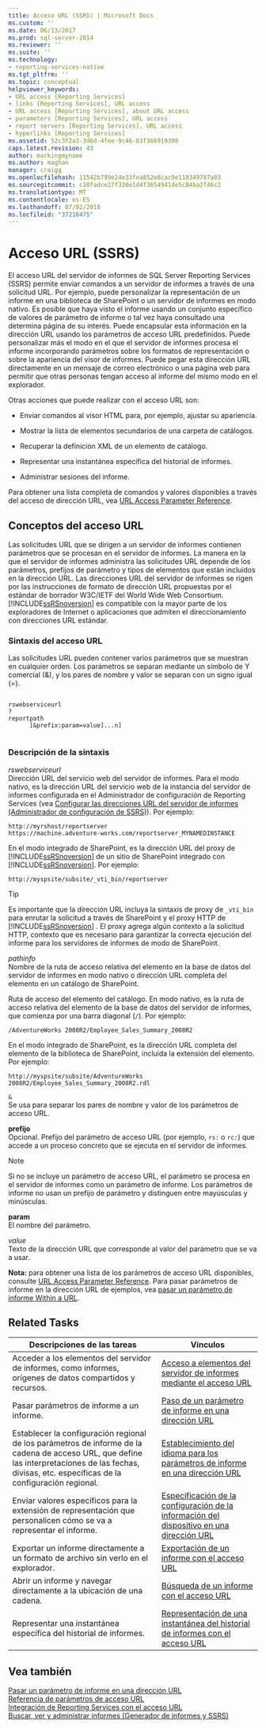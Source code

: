 ```yaml
---
title: Acceso URL (SSRS) | Microsoft Docs
ms.custom: ''
ms.date: 06/13/2017
ms.prod: sql-server-2014
ms.reviewer: ''
ms.suite: ''
ms.technology:
- reporting-services-native
ms.tgt_pltfrm: ''
ms.topic: conceptual
helpviewer_keywords:
- URL access [Reporting Services]
- links [Reporting Services], URL access
- URL access [Reporting Services], about URL access
- parameters [Reporting Services], URL access
- report servers [Reporting Services], URL access
- hyperlinks [Reporting Services]
ms.assetid: 52c3f2a3-3d6d-4fee-9c46-83f366919398
caps.latest.revision: 43
author: markingmyname
ms.author: maghan
manager: craigg
ms.openlocfilehash: 11542b799e24e33fea852e8cac9e118349787a03
ms.sourcegitcommit: c18fadce27f330e1d4f36549414e5c84ba2f46c2
ms.translationtype: MT
ms.contentlocale: es-ES
ms.lasthandoff: 07/02/2018
ms.locfileid: "37216475"
---
```

# <a name="url-access-ssrs"></a>Acceso URL (SSRS)
  El acceso URL del servidor de informes de SQL Server Reporting Services (SSRS) permite enviar comandos a un servidor de informes a través de una solicitud URL. Por ejemplo, puede personalizar la representación de un informe en una biblioteca de SharePoint o un servidor de informes en modo nativo. Es posible que haya visto el informe usando un conjunto específico de valores de parámetro de informe o tal vez haya consultado una determina página de su interés. Puede encapsular esta información en la dirección URL usando los parámetros de acceso URL predefinidos. Puede personalizar más el modo en el que el servidor de informes procesa el informe incorporando parámetros sobre los formatos de representación o sobre la apariencia del visor de informes. Puede pegar esta dirección URL directamente en un mensaje de correo electrónico o una página web para permitir que otras personas tengan acceso al informe del mismo modo en el explorador.  
  
 Otras acciones que puede realizar con el acceso URL son:  
  
-   Enviar comandos al visor HTML para, por ejemplo, ajustar su apariencia.  
  
-   Mostrar la lista de elementos secundarios de una carpeta de catálogos.  
  
-   Recuperar la definición XML de un elemento de catálogo.  
  
-   Representar una instantánea específica del historial de informes.  
  
-   Administrar sesiones del informe.  
  
 Para obtener una lista completa de comandos y valores disponibles a través del acceso de dirección URL, vea [URL Access Parameter Reference](url-access-parameter-reference.md).  
  
## <a name="url-access-concepts"></a>Conceptos del acceso URL  
 Las solicitudes URL que se dirigen a un servidor de informes contienen parámetros que se procesan en el servidor de informes. La manera en la que el servidor de informes administra las solicitudes URL depende de los parámetros, prefijos de parámetro y tipos de elementos que están incluidos en la dirección URL. Las direcciones URL del servidor de informes se rigen por las instrucciones de formato de dirección URL propuestas por el estándar de borrador W3C/IETF del World Wide Web Consortium. [!INCLUDE[ssRSnoversion](../includes/ssrsnoversion-md.md)] es compatible con la mayor parte de los exploradores de Internet o aplicaciones que admiten el direccionamiento con direcciones URL estándar.  
  
### <a name="url-access-syntax"></a>Sintaxis del acceso URL  
 Las solicitudes URL pueden contener varios parámetros que se muestran en cualquier orden. Los parámetros se separan mediante un símbolo de Y comercial (&), y los pares de nombre y valor se separan con un signo igual (=).  
  
```  
  
rswebserviceurl  
?  
reportpath  
      [&prefix:param=value]...n]  
  
```  
  
### <a name="syntax-description"></a>Descripción de la sintaxis  
 *rswebserviceurl*  
 Dirección URL del servicio web del servidor de informes. Para el modo nativo, es la dirección URL del servicio web de la instancia del servidor de informes configurada en el Administrador de configuración de Reporting Services (vea [Configurar las direcciones URL del servidor de informes &#40;Administrador de configuración de SSRS&#41;](install-windows/configure-report-server-urls-ssrs-configuration-manager.md)). Por ejemplo:  
  
```  
http://myrshost/reportserver  
https://machine.adventure-works.com/reportserver_MYNAMEDINSTANCE  
```  
  
 En el modo integrado de SharePoint, es la dirección URL del proxy de [!INCLUDE[ssRSnoversion](../includes/ssrsnoversion-md.md)] de un sitio de SharePoint integrado con [!INCLUDE[ssRSnoversion](../includes/ssrsnoversion-md.md)]. Por ejemplo:  
  
```  
http://myspsite/subsite/_vti_bin/reportserver  
```  
  
> [!TIP]  
>  Es importante que la dirección URL incluya la sintaxis de proxy de `_vti_bin` para enrutar la solicitud a través de SharePoint y el proxy HTTP de [!INCLUDE[ssRSnoversion](../includes/ssrsnoversion-md.md)] . El proxy agrega algún contexto a la solicitud HTTP, contexto que es necesario para garantizar la correcta ejecución del informe para los servidores de informes de modo de SharePoint.  
  
 *pathinfo*  
 Nombre de la ruta de acceso relativa del elemento en la base de datos del servidor de informes en modo nativo o dirección URL completa del elemento en un catálogo de SharePoint.  
  
 Ruta de acceso del elemento del catálogo. En modo nativo, es la ruta de acceso relativa del elemento de la base de datos del servidor de informes, que comienza por una barra diagonal (`/`). Por ejemplo:  
  
```  
/AdventureWorks 2008R2/Employee_Sales_Summary_2008R2  
```  
  
 En el modo integrado de SharePoint, es la dirección URL completa del elemento de la biblioteca de SharePoint, incluida la extensión del elemento. Por ejemplo:  
  
```  
http://myspsite/subsite/AdventureWorks 2008R2/Employee_Sales_Summary_2008R2.rdl  
```  
  
 `&`  
 Se usa para separar los pares de nombre y valor de los parámetros de acceso URL.  
  
 **prefijo**  
 Opcional. Prefijo del parámetro de acceso URL (por ejemplo, `rs:` o `rc:`) que accede a un proceso concreto que se ejecuta en el servidor de informes.  
  
> [!NOTE]  
>  Si no se incluye un parámetro de acceso URL, el parámetro se procesa en el servidor de informes como un parámetro de informe. Los parámetros de informe no usan un prefijo de parámetro y distinguen entre mayúsculas y minúsculas.  
  
 **param**  
 El nombre del parámetro.  
  
 *value*  
 Texto de la dirección URL que corresponde al valor del parámetro que se va a usar.  
  
 **Nota:** para obtener una lista de los parámetros de acceso URL disponibles, consulte [URL Access Parameter Reference](url-access-parameter-reference.md). Para pasar parámetros de informe en la dirección URL de ejemplos, vea [pasar un parámetro de informe Within a URL](pass-a-report-parameter-within-a-url.md).  
  
## <a name="related-tasks"></a>Related Tasks  
  
|Descripciones de las tareas|Vínculos|  
|-----------------------|-----------|  
|Acceder a los elementos del servidor de informes, como informes, orígenes de datos compartidos y recursos.|[Acceso a elementos del servidor de informes mediante el acceso URL](access-report-server-items-using-url-access.md)|  
|Pasar parámetros de informe a un informe.|[Paso de un parámetro de informe en una dirección URL](pass-a-report-parameter-within-a-url.md)|  
|Establecer la configuración regional de los parámetros de informe de la cadena de acceso URL, que define las interpretaciones de las fechas, divisas, etc. específicas de la configuración regional.|[Establecimiento del idioma para los parámetros de informe en una dirección URL](set-the-language-for-report-parameters-in-a-url.md)|  
|Enviar valores específicos para la extensión de representación que personalicen cómo se va a representar el informe.|[Especificación de la configuración de la información del dispositivo en una dirección URL](specify-device-information-settings-in-a-url.md)|  
|Exportar un informe directamente a un formato de archivo sin verlo en el explorador.|[Exportación de un informe con el acceso URL](export-a-report-using-url-access.md)|  
|Abrir un informe y navegar directamente a la ubicación de una cadena.|[Búsqueda de un informe con el acceso URL](search-a-report-using-url-access.md)|  
|Representar una instantánea específica del historial de informes.|[Representación de una instantánea del historial de informes con el acceso URL](render-a-report-history-snapshot-using-url-access.md)|  
  
## <a name="see-also"></a>Vea también  
 [Pasar un parámetro de informe en una dirección URL](pass-a-report-parameter-within-a-url.md)   
 [Referencia de parámetros de acceso URL](url-access-parameter-reference.md)   
 [Integración de Reporting Services con el acceso URL](application-integration/integrating-reporting-services-using-url-access.md)   
 [Buscar, ver y administrar informes &#40;Generador de informes y SSRS&#41;](report-builder/finding-viewing-and-managing-reports-report-builder-and-ssrs.md)  
  
  

